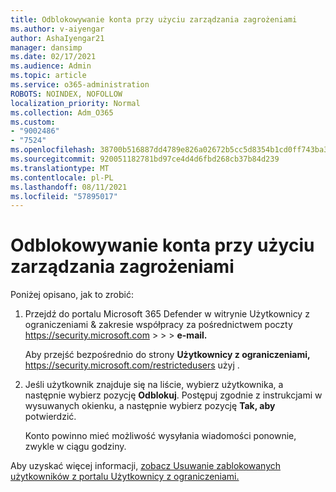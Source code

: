 ```yaml
---
title: Odblokowywanie konta przy użyciu zarządzania zagrożeniami
ms.author: v-aiyengar
author: AshaIyengar21
manager: dansimp
ms.date: 02/17/2021
ms.audience: Admin
ms.topic: article
ms.service: o365-administration
ROBOTS: NOINDEX, NOFOLLOW
localization_priority: Normal
ms.collection: Adm_O365
ms.custom:
- "9002486"
- "7524"
ms.openlocfilehash: 38700b516887dd4789e826a02672b5cc5d8354b1cd0ff743ba321724903413ba
ms.sourcegitcommit: 920051182781bd97ce4d4d6fbd268cb37b84d239
ms.translationtype: MT
ms.contentlocale: pl-PL
ms.lasthandoff: 08/11/2021
ms.locfileid: "57895017"
---
```

# <a name="unblock-an-account-by-using-threat-management"></a>Odblokowywanie konta przy użyciu zarządzania zagrożeniami

Poniżej opisano, jak to zrobić:

1. Przejdź do portalu Microsoft 365 Defender w witrynie Użytkownicy z ograniczeniami & zakresie współpracy za pośrednictwem poczty <https://security.microsoft.com> \>  \>  \> **e-mail.**

   Aby przejść bezpośrednio do strony **Użytkownicy z ograniczeniami,** <https://security.microsoft.com/restrictedusers> użyj .

2. Jeśli użytkownik znajduje się na liście, wybierz użytkownika, a następnie wybierz pozycję **Odblokuj**. Postępuj zgodnie z instrukcjami w wysuwanych okienku, a następnie wybierz pozycję **Tak, aby** potwierdzić.

   Konto powinno mieć możliwość wysyłania wiadomości ponownie, zwykle w ciągu godziny.

Aby uzyskać więcej informacji, [zobacz Usuwanie zablokowanych użytkowników z portalu Użytkownicy z ograniczeniami.](https://docs.microsoft.com/microsoft-365/security/office-365-security/removing-user-from-restricted-users-portal-after-spam)

